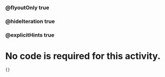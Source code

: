 ### @flyoutOnly true
### @hideIteration true
### @explicitHints true


# No code is required for this activity. 

```blocks
{}
```


